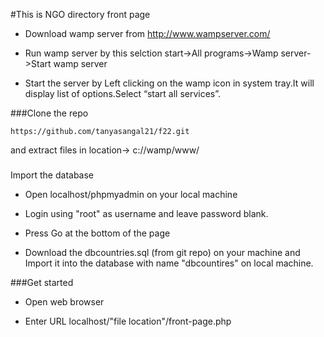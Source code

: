 #This is NGO directory front page

- Download wamp server from  http://www.wampserver.com/

- Run wamp server by this selction
 start->All programs->Wamp server->Start wamp server

- Start the server by Left clicking on the wamp icon in system tray.It will display list of options.Select “start all services”.

###Clone the repo
```
https://github.com/tanyasangal21/f22.git 
```
and extract files in location-> c://wamp/www/

###
Import the database

- Open localhost/phpmyadmin on your local machine 

- Login using "root" as username and leave password blank.

- Press Go at the bottom of the page

- Download the dbcountries.sql (from git repo) on your machine and Import it into the database with name "dbcountires" on local machine.

###Get started

- Open web browser
 
- Enter URL localhost/"file location"/front-page.php
